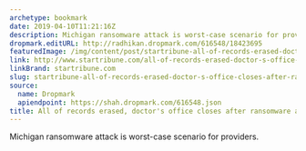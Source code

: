 ```yaml
---
archetype: bookmark
date: 2019-04-10T11:21:16Z
description: Michigan ransomware attack is worst-case scenario for providers.
dropmark.editURL: http://radhikan.dropmark.com/616548/18423695
featuredImage: /img/content/post/startribune-all-of-records-erased-doctor-s-office-closes-after-ransomware-attack.JPG
link: http://www.startribune.com/all-of-records-erased-doctor-s-office-closes-after-ransomware-attack/508180992/
linkBrand: startribune.com
slug: startribune-all-of-records-erased-doctor-s-office-closes-after-ransomware-attack
source:
  name: Dropmark
  apiendpoint: https://shah.dropmark.com/616548.json
title: All of records erased, doctor's office closes after ransomware attack
---
```

Michigan ransomware attack is worst-case scenario for providers.
